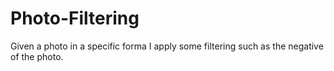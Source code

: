 # Photo-Filtering
Given a photo in a specific forma I apply some filtering such as the negative of the photo.
